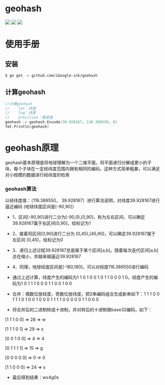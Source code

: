 # geohash

<a href="https://www.igoogle.ink" target="_blank"><img src="https://img.shields.io/badge/Author-Jerry-blue.svg"/></a>
<a href="https://golang.org" target="_blank"><img src="https://img.shields.io/badge/Golang-1.11+-brightgreen.svg"/></a>
<img src="https://img.shields.io/badge/Build-passing-brightgreen.svg"/>

# 使用手册

## 安装
```bash
$ go get -u github.com/iGoogle-ink/geohash
```

## 计算geohash
```go
//计算geohash
//    lat：纬度
//    lng：纬度
//    precision：精度值
geohash := geohash.Encode(39.928167, 116.389550, 8)
fmt.Println(geohash)
```

# geohash原理

geohash基本原理是将地球理解为一个二维平面，将平面递归分解成更小的子块，每个子块在一定经纬度范围内拥有相同的编码，这种方式简单粗暴，可以满足对小规模的数据进行经纬度的检索

### geohash算法

以经纬度值：（116.389550， 39.928167）进行算法说明，对纬度39.928167进行逼近编码 (地球纬度区间是[-90,90]）

- 1、区间[-90,90]进行二分为[-90,0),[0,90]，称为左右区间，可以确定39.928167属于右区间[0,90]，给标记为1
- 2、接着将区间[0,90]进行二分为 [0,45),[45,90]，可以确定39.928167属于左区间 [0,45)，给标记为0
- 3、递归上述过程39.928167总是属于某个区间[a,b]。随着每次迭代区间[a,b]总在缩小，并越来越逼近39.928167
- 4、同理，地球经度区间是[-180,180]，可以对经度116.389550进行编码

- 通过上述计算，纬度产生的编码为1 1 0 1 0 0 1 0 1 1 0 0 0 1 0，经度产生的编码为1 0 1 1 1 0 0 0 1 1 0 0 1 0 0
- 合并：偶数位放经度，奇数位放纬度，把2串编码组合生成新串如下：1 1 1 0 0 1 1 1 0 1 0 0 1 0 0 0 1 1 1 1 0 0 0 0 0 1 1 0 0 0
- 将合并后的二进制转成十进制，并对转后的十进制做base32编码，如下：
    
[1 1 1 0 0] => 28 => w

[1 1 1 0 1] => 29 => x

[0 0 1 0 0] => 4 => 4

[0 1 1 1 1] => 15 => g

[0 0 0 0 0] => 0 => 0

[1 1 0 0 0] => 24 => s

- 最后得到结果：wx4g0s